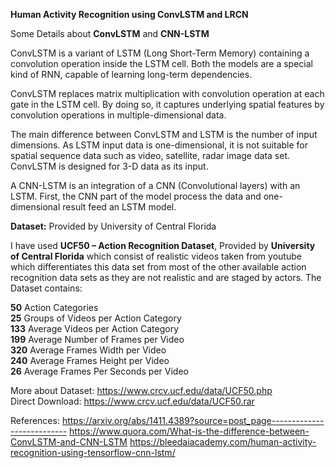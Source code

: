 **Human Activity Recognition using ConvLSTM and LRCN**

Some Details about **ConvLSTM** and **CNN-LSTM**

ConvLSTM is a variant of LSTM (Long Short-Term Memory) containing a convolution operation inside the LSTM cell. Both the models are a special kind of RNN, capable of learning long-term dependencies.

ConvLSTM replaces matrix multiplication with convolution operation at each gate in the LSTM cell. By doing so, it captures underlying spatial features by convolution operations in multiple-dimensional data.

The main difference between ConvLSTM and LSTM is the number of input dimensions. As LSTM input data is one-dimensional, it is not suitable for spatial sequence data such as video, satellite, radar image data set. ConvLSTM is designed for 3-D data as its input.

A CNN-LSTM is an integration of a CNN (Convolutional layers) with an LSTM. First, the CNN part of the model process the data and one-dimensional result feed an LSTM model.

**Dataset:** Provided by University of Central Florida

I have used **UCF50 – Action Recognition Dataset**, Provided by **University of Central Florida** which consist of realistic videos taken from youtube which differentiates this data set from most of the other available action recognition data sets as they are not realistic and are staged by actors. The Dataset contains:

**50** Action Categories<br>
**25** Groups of Videos per Action Category<br>
**133** Average Videos per Action Category<br>
**199** Average Number of Frames per Video<br>
**320** Average Frames Width per Video<br>
**240** Average Frames Height per Video<br>
**26** Average Frames Per Seconds per Video<br>

More about Dataset: https://www.crcv.ucf.edu/data/UCF50.php<br>
Direct Download: https://www.crcv.ucf.edu/data/UCF50.rar

References: 
https://arxiv.org/abs/1411.4389?source=post_page---------------------------
https://www.quora.com/What-is-the-difference-between-ConvLSTM-and-CNN-LSTM
https://bleedaiacademy.com/human-activity-recognition-using-tensorflow-cnn-lstm/

